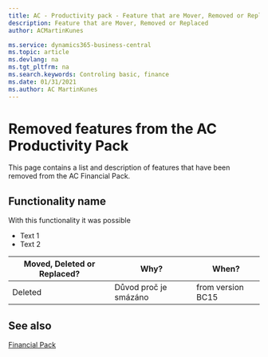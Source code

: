 ```yaml
---
title: AC - Productivity pack - Feature that are Mover, Removed or Replaced | Microsoft Docs
description: Feature that are Mover, Removed or Replaced
author: ACMartinKunes

ms.service: dynamics365-business-central
ms.topic: article
ms.devlang: na
ms.tgt_pltfrm: na
ms.search.keywords: Controling basic, finance 
ms.date: 01/31/2021
ms.author: AC MartinKunes
---
```


# Removed features from the AC Productivity Pack

This page contains a list and description of features that have been removed from the AC Financial Pack.

## Functionality name

With this functionality it was possible

- Text 1
- Text 2

| Moved, Deleted or Replaced? | Why? | When? |
|----|----|----|
| Deleted | Důvod proč je smázáno | from version BC15 |



## See also
[Financial Pack](ac-productivity-pack.md)